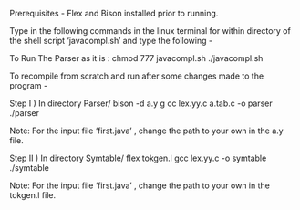 
Prerequisites - Flex and Bison installed prior to running.  

Type in the following commands in the linux terminal for within directory of the shell script ‘javacompl.sh’ and type the following -

To Run The Parser as it is  : 
chmod 777 javacompl.sh ./javacompl.sh

To recompile from scratch and run after some changes made to the program -

Step I ) In directory Parser/ 
bison -d a.y g
cc lex.yy.c a.tab.c -o parser 
./parser 

Note: For the input file ‘first.java’ , change the path to your own in the a.y file.

Step II ) In directory Symtable/ 
flex tokgen.l 
gcc lex.yy.c -o symtable 
./symtable 

Note: For the input file ‘first.java’ , change the path to your own in the tokgen.l file.
